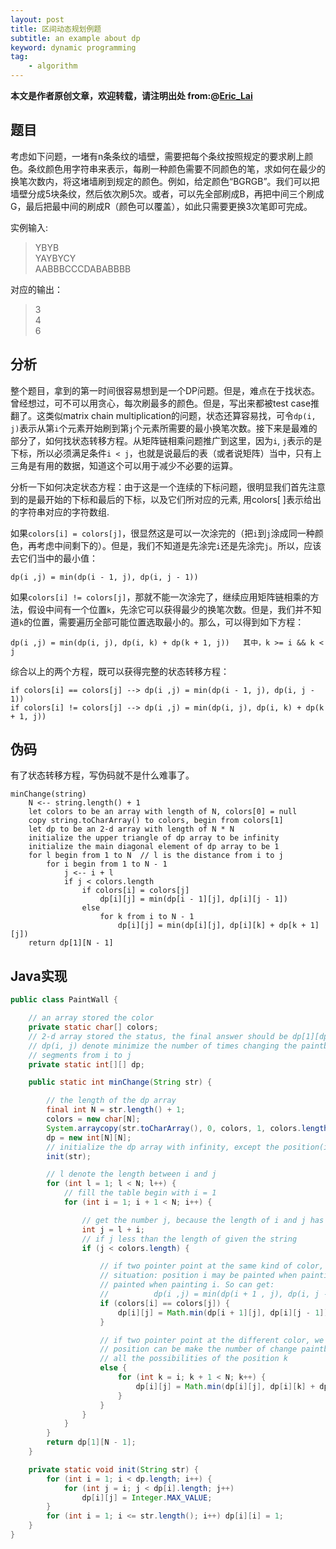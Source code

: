 ```yaml
---
layout: post
title: 区间动态规划例题
subtitle: an example about dp
keyword: dynamic programming
tag:
    - algorithm
---
```


**本文是作者原创文章，欢迎转载，请注明出处 from:@[Eric_Lai](http://laihaotao.github.io)**

## 题目

考虑如下问题，一堵有n条条纹的墙壁，需要把每个条纹按照规定的要求刷上颜色。条纹颜色用字符串来表示，每刷一种颜色需要不同颜色的笔，求如何在最少的换笔次数内，将这堵墙刷到规定的颜色。例如，给定颜色“BGRGB”。我们可以把墙壁分成5块条纹，然后依次刷5次。或者，可以先全部刷成B，再把中间三个刷成G，最后把最中间的刷成R（颜色可以覆盖），如此只需要更换3次笔即可完成。

实例输入:

> YBYB  
> YAYBYCY  
> AABBBCCCDABABBBB

对应的输出：

> 3  
> 4  
> 6

## 分析

整个题目，拿到的第一时间很容易想到是一个DP问题。但是，难点在于找状态。曾经想过，可不可以用贪心，每次刷最多的颜色。但是，写出来都被test case推翻了。这类似matrix chain multiplication的问题，状态还算容易找，可令`dp(i, j)`表示从第`i`个元素开始刷到第`j`个元素所需要的最小换笔次数。接下来是最难的部分了，如何找状态转移方程。从矩阵链相乘问题推广到这里，因为`i`, `j`表示的是下标，所以必须满足条件`i < j`，也就是说最后的表（或者说矩阵）当中，只有上三角是有用的数据，知道这个可以用于减少不必要的运算。

分析一下如何决定状态方程：由于这是一个连续的下标问题，很明显我们首先注意到的是最开始的下标和最后的下标，以及它们所对应的元素, 用colors[ ]表示给出的字符串对应的字符数组.

如果`colors[i] = colors[j]`，很显然这是可以一次涂完的（把`i`到`j`涂成同一种颜色，再考虑中间剩下的）。但是，我们不知道是先涂完`i`还是先涂完`j`。所以，应该去它们当中的最小值：

    dp(i ,j) = min(dp(i - 1, j), dp(i, j - 1))

如果`colors[i] != colors[j]`，那就不能一次涂完了，继续应用矩阵链相乘的方法，假设中间有一个位置`k`，先涂它可以获得最少的换笔次数。但是，我们并不知道`k`的位置，需要遍历全部可能位置选取最小的。那么，可以得到如下方程：

    dp(i ,j) = min(dp(i, j), dp(i, k) + dp(k + 1, j))   其中，k >= i && k < j

综合以上的两个方程，既可以获得完整的状态转移方程：

    if colors[i] == colors[j] --> dp(i ,j) = min(dp(i - 1, j), dp(i, j - 1))
    if colors[i] != colors[j] --> dp(i ,j) = min(dp(i, j), dp(i, k) + dp(k + 1, j))

## 伪码

有了状态转移方程，写伪码就不是什么难事了。

```
minChange(string)
    N <-- string.length() + 1
    let colors to be an array with length of N, colors[0] = null
    copy string.toCharArray() to colors, begin from colors[1]
    let dp to be an 2-d array with length of N * N
    initialize the upper triangle of dp array to be infinity
    initialize the main diagonal element of dp array to be 1
    for l begin from 1 to N  // l is the distance from i to j
        for i begin from 1 to N - 1
            j <-- i + l
            if j < colors.length
                if colors[i] = colors[j]
                    dp[i][j] = min(dp[i - 1][j], dp[i][j - 1])
                else
                    for k from i to N - 1
                        dp[i][j] = min(dp[i][j], dp[i][k] + dp[k + 1][j])
    return dp[1][N - 1]
```

## Java实现

```java
public class PaintWall {

    // an array stored the color
    private static char[] colors;
    // 2-d array stored the status, the final answer should be dp[1][dp.length - 1] (right corner)
    // dp(i, j) denote minimize the number of times changing the paintbrush while drawing the
    // segments from i to j
    private static int[][] dp;

    public static int minChange(String str) {

        // the length of the dp array
        final int N = str.length() + 1;
        colors = new char[N];
        System.arraycopy(str.toCharArray(), 0, colors, 1, colors.length - 1);
        dp = new int[N][N];
        // initialize the dp array with infinity, except the position(i, i) with number 1
        init(str);

        // l denote the length between i and j
        for (int l = 1; l < N; l++) {
            // fill the table begin with i = 1
            for (int i = 1; i + 1 < N; i++) {

                // get the number j, because the length of i and j has been defined as l
                int j = l + i;
                // if j less than the length of given the string
                if (j < colors.length) {

                    // if two pointer point at the same kind of color, choose the min of two
                    // situation: position i may be painted when painting j, or position j may be
                    // painted when painting i. So can get:
                    //          dp(i ,j) = min(dp(i + 1 , j), dp(i, j - 1))
                    if (colors[i] == colors[j]) {
                        dp[i][j] = Math.min(dp[i + 1][j], dp[i][j - 1]);
                    }

                    // if two pointer point at the different color, we assume that there is a k
                    // position can be make the number of change paintbrush minimum. Try
                    // all the possibilities of the position k
                    else {
                        for (int k = i; k + 1 < N; k++) {
                            dp[i][j] = Math.min(dp[i][j], dp[i][k] + dp[k + 1][j]);
                        }
                    }
                }
            }
        }
        return dp[1][N - 1];
    }

    private static void init(String str) {
        for (int i = 1; i < dp.length; i++) {
            for (int j = i; j < dp[i].length; j++)
                dp[i][j] = Integer.MAX_VALUE;
        }
        for (int i = 1; i <= str.length(); i++) dp[i][i] = 1;
    }
}
```